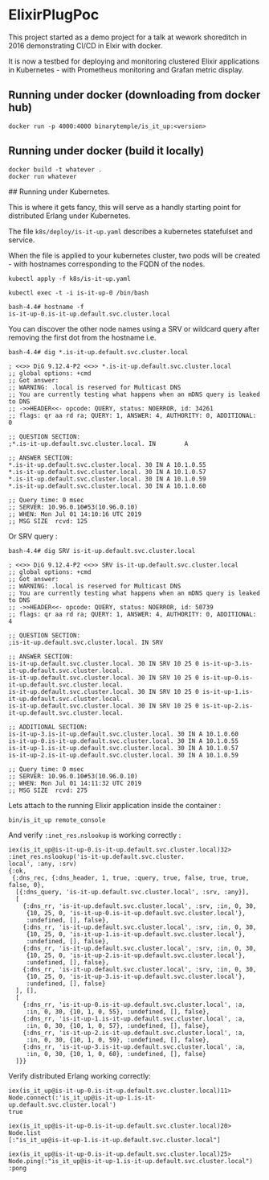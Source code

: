 # ElixirPlugPoc

This project started as a demo project for a talk at wework shoreditch in 2016 demonstrating CI/CD in Elxir with docker. 

It is now a testbed for deploying and monitoring clustered Elixir applications in Kubernetes - with Prometheus monitoring and Grafan metric display.

## Running under docker (downloading from docker hub)

```
docker run -p 4000:4000 binarytemple/is_it_up:<version>
```

## Running under docker (build it locally)

```
docker build -t whatever .
docker run whatever
```


## Running under Kubernetes.

This is where it gets fancy, this will serve as a handly starting point for distributed Erlang under Kubernetes.

The file `k8s/deploy/is-it-up.yaml` describes a kubernetes statefulset and service.

When the file is applied to your kubernetes cluster, two pods will be created - with hostnames corresponding to the FQDN of the nodes.

```
kubectl apply -f k8s/is-it-up.yaml
```

```
kubectl exec -t -i is-it-up-0 /bin/bash
```

```
bash-4.4# hostname -f
is-it-up-0.is-it-up.default.svc.cluster.local
```

You can discover the other node names using a SRV or wildcard query after removing the first dot from the hostname i.e.

```
bash-4.4# dig *.is-it-up.default.svc.cluster.local

; <<>> DiG 9.12.4-P2 <<>> *.is-it-up.default.svc.cluster.local
;; global options: +cmd
;; Got answer:
;; WARNING: .local is reserved for Multicast DNS
;; You are currently testing what happens when an mDNS query is leaked to DNS
;; ->>HEADER<<- opcode: QUERY, status: NOERROR, id: 34261
;; flags: qr aa rd ra; QUERY: 1, ANSWER: 4, AUTHORITY: 0, ADDITIONAL: 0

;; QUESTION SECTION:
;*.is-it-up.default.svc.cluster.local. IN        A

;; ANSWER SECTION:
*.is-it-up.default.svc.cluster.local. 30 IN A 10.1.0.55
*.is-it-up.default.svc.cluster.local. 30 IN A 10.1.0.57
*.is-it-up.default.svc.cluster.local. 30 IN A 10.1.0.59
*.is-it-up.default.svc.cluster.local. 30 IN A 10.1.0.60

;; Query time: 0 msec
;; SERVER: 10.96.0.10#53(10.96.0.10)
;; WHEN: Mon Jul 01 14:10:16 UTC 2019
;; MSG SIZE  rcvd: 125
```

Or SRV query :

```
bash-4.4# dig SRV is-it-up.default.svc.cluster.local

; <<>> DiG 9.12.4-P2 <<>> SRV is-it-up.default.svc.cluster.local
;; global options: +cmd
;; Got answer:
;; WARNING: .local is reserved for Multicast DNS
;; You are currently testing what happens when an mDNS query is leaked to DNS
;; ->>HEADER<<- opcode: QUERY, status: NOERROR, id: 50739
;; flags: qr aa rd ra; QUERY: 1, ANSWER: 4, AUTHORITY: 0, ADDITIONAL: 4

;; QUESTION SECTION:
;is-it-up.default.svc.cluster.local. IN SRV

;; ANSWER SECTION:
is-it-up.default.svc.cluster.local. 30 IN SRV 10 25 0 is-it-up-3.is-it-up.default.svc.cluster.local.
is-it-up.default.svc.cluster.local. 30 IN SRV 10 25 0 is-it-up-0.is-it-up.default.svc.cluster.local.
is-it-up.default.svc.cluster.local. 30 IN SRV 10 25 0 is-it-up-1.is-it-up.default.svc.cluster.local.
is-it-up.default.svc.cluster.local. 30 IN SRV 10 25 0 is-it-up-2.is-it-up.default.svc.cluster.local.

;; ADDITIONAL SECTION:
is-it-up-3.is-it-up.default.svc.cluster.local. 30 IN A 10.1.0.60
is-it-up-0.is-it-up.default.svc.cluster.local. 30 IN A 10.1.0.55
is-it-up-1.is-it-up.default.svc.cluster.local. 30 IN A 10.1.0.57
is-it-up-2.is-it-up.default.svc.cluster.local. 30 IN A 10.1.0.59

;; Query time: 0 msec
;; SERVER: 10.96.0.10#53(10.96.0.10)
;; WHEN: Mon Jul 01 14:11:32 UTC 2019
;; MSG SIZE  rcvd: 275
```



Lets attach to the running Elixir application inside the container :

```
bin/is_it_up remote_console
```


And verify `:inet_res.nslookup` is working correctly :

```
iex(is_it_up@is-it-up-0.is-it-up.default.svc.cluster.local)32> :inet_res.nslookup('is-it-up.default.svc.cluster.
local', :any, :srv)
{:ok,
 {:dns_rec, {:dns_header, 1, true, :query, true, false, true, true, false, 0},
  [{:dns_query, 'is-it-up.default.svc.cluster.local', :srv, :any}],
  [
    {:dns_rr, 'is-it-up.default.svc.cluster.local', :srv, :in, 0, 30,
     {10, 25, 0, 'is-it-up-0.is-it-up.default.svc.cluster.local'},
     :undefined, [], false},
    {:dns_rr, 'is-it-up.default.svc.cluster.local', :srv, :in, 0, 30,
     {10, 25, 0, 'is-it-up-1.is-it-up.default.svc.cluster.local'},
     :undefined, [], false},
    {:dns_rr, 'is-it-up.default.svc.cluster.local', :srv, :in, 0, 30,
     {10, 25, 0, 'is-it-up-2.is-it-up.default.svc.cluster.local'},
     :undefined, [], false},
    {:dns_rr, 'is-it-up.default.svc.cluster.local', :srv, :in, 0, 30,
     {10, 25, 0, 'is-it-up-3.is-it-up.default.svc.cluster.local'},
     :undefined, [], false}
  ], [],
  [
    {:dns_rr, 'is-it-up-0.is-it-up.default.svc.cluster.local', :a,
     :in, 0, 30, {10, 1, 0, 55}, :undefined, [], false},
    {:dns_rr, 'is-it-up-1.is-it-up.default.svc.cluster.local', :a,
     :in, 0, 30, {10, 1, 0, 57}, :undefined, [], false},
    {:dns_rr, 'is-it-up-2.is-it-up.default.svc.cluster.local', :a,
     :in, 0, 30, {10, 1, 0, 59}, :undefined, [], false},
    {:dns_rr, 'is-it-up-3.is-it-up.default.svc.cluster.local', :a,
     :in, 0, 30, {10, 1, 0, 60}, :undefined, [], false}
  ]}}
```


Verify distributed Erlang working correctly:

    iex(is_it_up@is-it-up-0.is-it-up.default.svc.cluster.local)11> Node.connect(:'is_it_up@is-it-up-1.is-it-up.default.svc.cluster.local')
    true

    iex(is_it_up@is-it-up-0.is-it-up.default.svc.cluster.local)20> Node.list
    [:"is_it_up@is-it-up-1.is-it-up.default.svc.cluster.local"]

    iex(is_it_up@is-it-up-0.is-it-up.default.svc.cluster.local)25> Node.ping(:"is_it_up@is-it-up-1.is-it-up.default.svc.cluster.local")
    :pong





